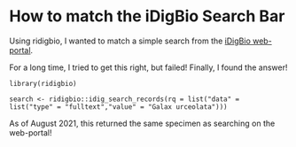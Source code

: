 # How to match the iDigBio Search Bar

Using ridigbio, I wanted to match a simple search from the [iDigBio web-portal](https://www.idigbio.org/portal/search).    

For a long time, I tried to get this right, but failed! Finally, I found the answer!

```
library(ridigbio)

search <- ridigbio::idig_search_records(rq = list("data" =  list("type" = "fulltext","value" = "Galax urceolata")))
```

As of August 2021, this returned the same specimen as searching on the web-portal! 